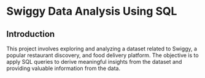# Swiggy Data Analysis Using SQL

## Introduction

This project involves exploring and analyzing a dataset related to Swiggy, a popular restaurant discovery, and food delivery platform. The objective is to apply SQL queries to derive meaningful insights from the dataset and providing valuable information from the data. 
